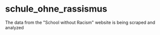 # schule_ohne_rassismus
The data from the "School without Racism" website is being scraped and analyzed
